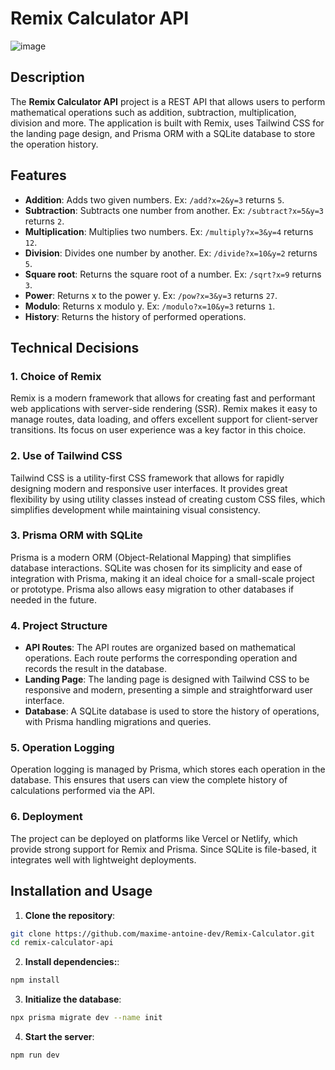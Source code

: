 # Remix Calculator API

![image](https://github.com/user-attachments/assets/660c8485-0e49-44c4-a3f8-7b5451540479)

## Description

The **Remix Calculator API** project is a REST API that allows users to perform mathematical operations such as addition, subtraction, multiplication, division and more.
The application is built with Remix, uses Tailwind CSS for the landing page design, and Prisma ORM with a SQLite database to store the operation history.

## Features

- **Addition**: Adds two given numbers.
Ex: `/add?x=2&y=3` returns `5`.
- **Subtraction**: Subtracts one number from another.
Ex: `/subtract?x=5&y=3` returns `2`.
- **Multiplication**: Multiplies two numbers.
Ex: `/multiply?x=3&y=4` returns `12`.
- **Division**: Divides one number by another.
Ex: `/divide?x=10&y=2` returns `5`.
- **Square root**: Returns the square root of a number.
Ex: `/sqrt?x=9` returns `3`.
- **Power**: Returns x to the power y.
Ex: `/pow?x=3&y=3` returns `27`.
- **Modulo**: Returns x modulo y.
Ex: `/modulo?x=10&y=3` returns `1`.
- **History**: Returns the history of performed operations.

## Technical Decisions

### 1. Choice of Remix

Remix is a modern framework that allows for creating fast and performant web applications with server-side rendering (SSR). Remix makes it easy to manage routes, data loading, and offers excellent support for client-server transitions. Its focus on user experience was a key factor in this choice.

### 2. Use of Tailwind CSS

Tailwind CSS is a utility-first CSS framework that allows for rapidly designing modern and responsive user interfaces. It provides great flexibility by using utility classes instead of creating custom CSS files, which simplifies development while maintaining visual consistency.

### 3. Prisma ORM with SQLite

Prisma is a modern ORM (Object-Relational Mapping) that simplifies database interactions. SQLite was chosen for its simplicity and ease of integration with Prisma, making it an ideal choice for a small-scale project or prototype. Prisma also allows easy migration to other databases if needed in the future.

### 4. Project Structure

- **API Routes**: The API routes are organized based on mathematical operations. Each route performs the corresponding operation and records the result in the database.
- **Landing Page**: The landing page is designed with Tailwind CSS to be responsive and modern, presenting a simple and straightforward user interface.
- **Database**: A SQLite database is used to store the history of operations, with Prisma handling migrations and queries.

### 5. Operation Logging

Operation logging is managed by Prisma, which stores each operation in the database. This ensures that users can view the complete history of calculations performed via the API.

### 6. Deployment

The project can be deployed on platforms like Vercel or Netlify, which provide strong support for Remix and Prisma. Since SQLite is file-based, it integrates well with lightweight deployments.

## Installation and Usage

1. **Clone the repository**:
```bash
git clone https://github.com/maxime-antoine-dev/Remix-Calculator.git
cd remix-calculator-api
```

2. **Install dependencies:**:
```bash
npm install
```

3. **Initialize the database**:

```bash
npx prisma migrate dev --name init
```

4. **Start the server**:

```bash
npm run dev
```

